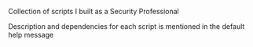 Collection of scripts I built as a Security Professional

Description and dependencies for each script is mentioned in the default help message

